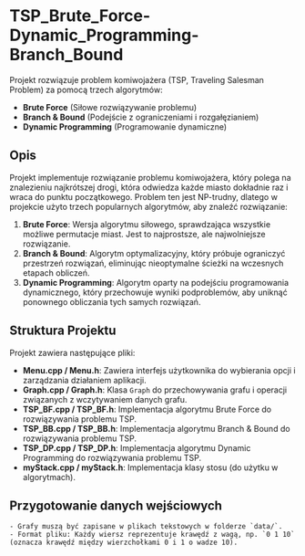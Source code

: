 # TSP_Brute_Force-Dynamic_Programming-Branch_Bound

Projekt rozwiązuje problem komiwojażera (TSP, Traveling Salesman Problem) za pomocą trzech algorytmów:

- **Brute Force** (Siłowe rozwiązywanie problemu)
- **Branch & Bound** (Podejście z ograniczeniami i rozgałęzianiem)
- **Dynamic Programming** (Programowanie dynamiczne)

## Opis

Projekt implementuje rozwiązanie problemu komiwojażera, który polega na znalezieniu najkrótszej drogi, która odwiedza każde miasto dokładnie raz i wraca do punktu początkowego. Problem ten jest NP-trudny, dlatego w projekcie użyto trzech popularnych algorytmów, aby znaleźć rozwiązanie:

1. **Brute Force**: Wersja algorytmu siłowego, sprawdzająca wszystkie możliwe permutacje miast. Jest to najprostsze, ale najwolniejsze rozwiązanie.
2. **Branch & Bound**: Algorytm optymalizacyjny, który próbuje ograniczyć przestrzeń rozwiązań, eliminując nieoptymalne ścieżki na wczesnych etapach obliczeń.
3. **Dynamic Programming**: Algorytm oparty na podejściu programowania dynamicznego, który przechowuje wyniki podproblemów, aby uniknąć ponownego obliczania tych samych rozwiązań.

## Struktura Projektu

Projekt zawiera następujące pliki:

- **Menu.cpp / Menu.h**: Zawiera interfejs użytkownika do wybierania opcji i zarządzania działaniem aplikacji.
- **Graph.cpp / Graph.h**: Klasa `Graph` do przechowywania grafu i operacji związanych z wczytywaniem danych grafu.
- **TSP_BF.cpp / TSP_BF.h**: Implementacja algorytmu Brute Force do rozwiązywania problemu TSP.
- **TSP_BB.cpp / TSP_BB.h**: Implementacja algorytmu Branch & Bound do rozwiązywania problemu TSP.
- **TSP_DP.cpp / TSP_DP.h**: Implementacja algorytmu Dynamic Programming do rozwiązywania problemu TSP.
- **myStack.cpp / myStack.h**: Implementacja klasy stosu (do użytku w algorytmach).


## Przygotowanie danych wejściowych
    - Grafy muszą być zapisane w plikach tekstowych w folderze `data/`.
    - Format pliku: Każdy wiersz reprezentuje krawędź z wagą, np. `0 1 10` (oznacza krawędź między wierzchołkami 0 i 1 o wadze 10).





